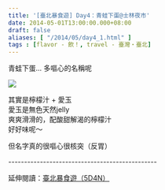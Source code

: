 ```yaml
---
title: '[臺北暴食遊] Day4：青蛙下蛋@士林夜市'
date: 2014-05-01T13:00:00.000+08:00
draft: false
aliases: [ "/2014/05/day4_1.html" ]
tags : [flavor - 飲！, travel - 臺灣・臺北]
---
```


青蛙下蛋... 多嘔心的名稱呢  

![](/images/taipei4i.jpg)

其實是檸檬汁 + 愛玉  
愛玉是無色天然jelly  
爽爽滑滑的，配酸甜解渴的檸檬汁  
好好味呢～  
  
但名字真的很嘔心很核突（反胃）  
  
\-----------------------------------------------  
  
延伸閱讀：[臺北暴食遊（5D4N）](https://hidie.net/taipei5d4n/)
